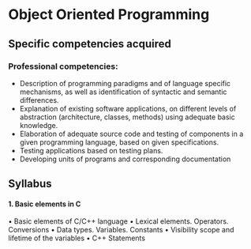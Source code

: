 # Object Oriented Programming

## Specific competencies acquired

### Professional competencies:
- Description of programming paradigms and of language specific mechanisms, as well
as identification of syntactic and semantic differences.
- Explanation of existing software applications, on different levels of abstraction
(architecture, classes, methods) using adequate basic knowledge.
- Elaboration of adequate source code and testing of components in a given programming
language, based on given specifications.
- Testing applications based on testing plans.
- Developing units of programs and corresponding documentation

## Syllabus
#### 1. Basic elements in C
• Basic elements of C/C++ language
• Lexical elements. Operators. Conversions
• Data types. Variables. Constants
• Visibility scope and lifetime of the variables
• C++ Statements
